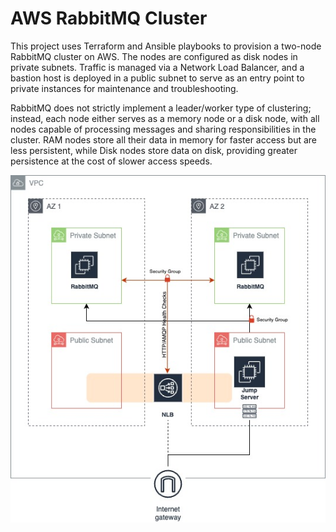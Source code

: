 # AWS RabbitMQ Cluster

This project uses Terraform and Ansible playbooks to provision a two-node RabbitMQ cluster on AWS. The nodes are configured as disk nodes in private subnets. Traffic is managed via a Network Load Balancer, and a bastion host is deployed in a public subnet to serve as an entry point to private instances for maintenance and troubleshooting.

RabbitMQ does not strictly implement a leader/worker type of clustering; instead, each node either serves as a memory node or a disk node, with all nodes capable of processing messages and sharing responsibilities in the cluster. RAM nodes store all their data in memory for faster access but are less persistent, while Disk nodes store data on disk, providing greater persistence at the cost of slower access speeds.

![](diagram.jpg)
